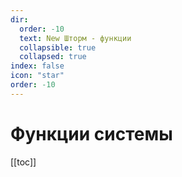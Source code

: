 ```yaml
---
dir:
  order: -10
  text: New Шторм - функции
  collapsible: true
  collapsed: true
index: false
icon: "star"
order: -10
---
```


# Функции системы
[[toc]]